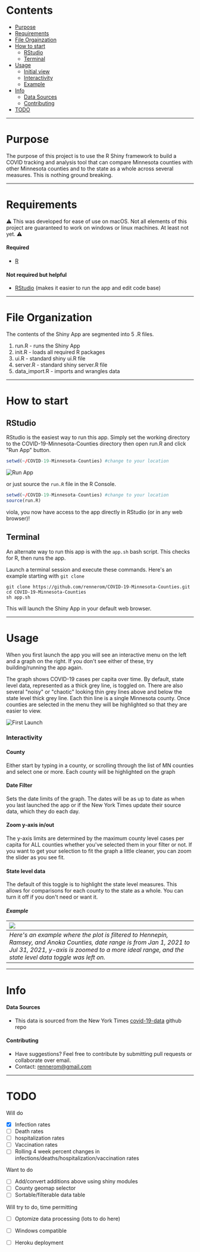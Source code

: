 # Contents
- [Purpose](#purpose)
- [Requirements](#requirements)
- [File Orgainzation](#file-organization)
- [How to start](#how-to-start)
    - [RStudio](#rstudio)
    - [Terminal](#terminal)
- [Usage](#usage)
    - [Initial view](#usage)
    - [Interactivity](#interactivity)
    - [Example](#example)
- [Info](#info)
    - [Data Sources](#data-sources)
    - [Contributing](#contributing)
- [TODO](#todo)

---

# Purpose
The purpose of this project is to use the R Shiny framework to build a COVID tracking and analysis tool that can compare Minnesota counties with other Minnesota counties and to the state as a whole across several measures. This is nothing ground breaking.

---

# Requirements
:warning: This was developed for ease of use on macOS. Not all elements of this project are guaranteed to work on windows or linux machines. At least not yet. :warning:

#### Required
- [R](https://cran.rstudio.com/)

#### Not required but helpful
- [RStudio](https://www.rstudio.com/products/rstudio/download/#download) (makes it easier to run the app and edit code base)

---

# File Organization
The contents of the Shiny App are segmented into 5 .R files.

1. run.R - runs the Shiny App
1. init.R - loads all required R packages
1. ui.R - standard shiny ui.R file
1. server.R - standard shiny server.R file
1. data_import.R - imports and wrangles data

---

# How to start
## RStudio
RStudio is the easiest way to run this app. Simply set the working directory to the COVID-19-Minnesota-Counties directory then open run.R and click "Run App" button.

```r
setwd(~/COVID-19-Minnesota-Counties) #change to your location
```
![](./assets/rstudio-run-button.png "Run App")

or just source the `run.R` file in the R Console. 

```r
setwd(~/COVID-19-Minnesota-Counties) #change to your location
source(run.R)
```

viola, you now have access to the app directly in RStudio (or in any web browser)!

## Terminal
An alternate way to run this app is with the `app.sh` bash script. This checks for R, then runs the app.

Launch a terminal session and execute these commands. 
Here's an example starting with `git clone`
```
git clone https://github.com/rennerom/COVID-19-Minnesota-Counties.git
cd COVID-19-Minnesota-Counties
sh app.sh
```
This will launch the Shiny App in your default web browser. 

---

# Usage
When you first launch the app you will see an interactive menu on the left and a graph on the right. If you don't see either of these, try building/running the app again.

The graph shows COVID-19 cases per capita over time. By default, state level data, represented as a thick grey line, is toggled on. There are also several "noisy" or "chaotic" looking thin grey lines above and below the state level thick grey line. Each thin line is a single Minnesota county. Once counties are selected in the menu they will be highlighted so that they are easier to view.

![](./assets/initial-image.png "First Launch")

### Interactivity
#### County
Either start by typing in a county, or scrolling through the list of MN counties and select one or more. Each county will be highlighted on the graph

#### Date Filter
Sets the date limits of the graph. The dates will be as up to date as when you last launched the app or if the New York Times update their source data, which they do each day.

#### Zoom y-axis in/out
The y-axis limits are determined by the maximum county level cases per capita for ALL counties whether you've selected them in your filter or not. If you want to get your selection to fit the graph a little cleaner, you can zoom the slider as you see fit. 

#### State level data
The default of this toggle is to highlight the state level measures. This allows for comparisons for each county to the state as a whole. You can turn it off if you don't need or want it.
<br>
#### *Example*
| ![](./assets/all-filters.png) |
|:-- |
| *Here's an example where the plot is filtered to Hennepin, Ramsey, and Anoka Counties, date range is from Jan 1, 2021 to Jul 31, 2021, y-axis is zoomed to a more ideal range, and the state level data toggle was left on.* |

---

# Info
#### Data Sources
- This data is sourced from the New York Times [covid-19-data](https://github.com/nytimes/covid-19-data) github repo

#### Contributing
- Have suggestions? Feel free to contribute by submitting pull requests or collaborate over email.  
- Contact: rennerom@gmail.com

---

# TODO
Will do

- [x] Infection rates
- [ ] Death rates
- [ ] hospitalization rates
- [ ] Vaccination rates
- [ ] Rolling 4 week percent changes in infections/deaths/hospitalization/vaccination rates

Want to do

- [ ] Add/convert additions above using shiny modules
- [ ] County geomap selector
- [ ] Sortable/filterable data table

Will try to do, time permitting

- [ ] Optomize data processing (lots to do here)
- [ ] Windows compatible
- [ ] Heroku deployment

